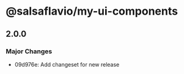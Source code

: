 # @salsaflavio/my-ui-components

## 2.0.0

### Major Changes

- 09d976e: Add changeset for new release

